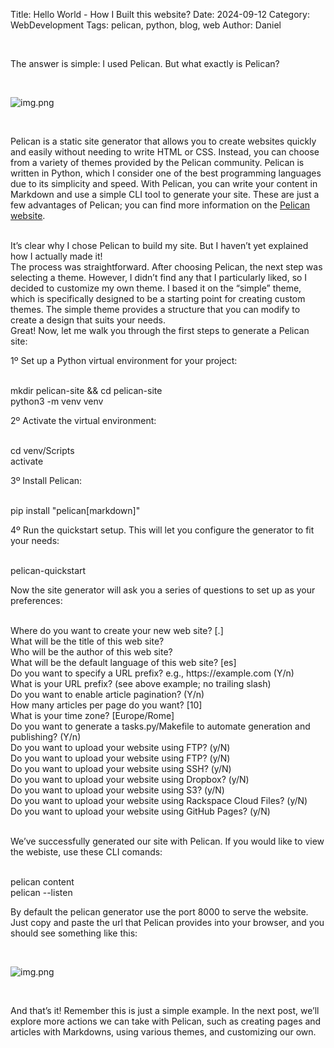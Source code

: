 Title: Hello World - How I Built this website?
Date: 2024-09-12
Category: WebDevelopment
Tags: pelican, python, blog, web
Author: Daniel


<br>

  The answer is simple: I used Pelican. But what exactly is Pelican?


<br>

![img.png]({static}/images/pelican.png)

<br>

Pelican is a static site generator that allows you to create websites quickly and easily without needing to write HTML 
or CSS. Instead, you can choose from a variety of themes provided by the Pelican community. Pelican is written in 
Python, which I consider one of the best programming languages due to its simplicity and speed. With Pelican, you can 
write your content in Markdown and use a simple CLI tool to generate your site. These are just a few advantages of 
Pelican; you can find more information on the [Pelican website](https://docs.getpelican.com/en/latest/#).

<br>
It’s clear why I chose Pelican to build my site. But I haven’t yet explained how I actually made it!

<br>
The process was straightforward. After choosing Pelican, the next step was selecting a theme. However, I didn’t find 
any that I particularly liked, so I decided to customize my own theme. I based it on the “simple” theme, which is 
specifically designed to be a starting point for creating custom themes. The simple theme provides a structure that you
can modify to create a design that suits your needs. 

<br>
Great! Now, let me walk you through the first steps to generate a Pelican site:

<br>

1º Set up a Python virtual environment for your project:

<br>
  <span class="boxed-text">
   <span class="green-text">
      mkdir pelican-site && cd pelican-site  <br>
      python3 -m venv venv
   </span>
  </span>

<br>

2º Activate the virtual environment:  

<br>

  <span class="boxed-text">
    <span class="green-text">
      cd venv/Scripts <br>
      activate
    </span>
  </span>

   

<br>

3º Install Pelican:  

<br>

  <span class="boxed-text">
    <span class="green-text">
      pip install "pelican[markdown]"
    </span>
  </span>

<br>

4º Run the quickstart setup. This will let you configure the generator to fit your needs:

<br>
  <span class="boxed-text">
    <span class="green-text">
      pelican-quickstart
    </span>
  </span>

<br>

   Now the site generator will ask you a series of questions to set up as your preferences:

<br>

 <span class="boxed-text">
    <span class="green-text">
      Where do you want to create your new web site? [.] <br>
      What will be the title of this web site? <br>
      Who will be the author of this web site? <br>
      What will be the default language of this web site? [es] <br>
      Do you want to specify a URL prefix? e.g., https://example.com   (Y/n) <br>
      What is your URL prefix? (see above example; no trailing slash) <br>
      Do you want to enable article pagination? (Y/n) <br>
      How many articles per page do you want? [10] <br>
      What is your time zone? [Europe/Rome] <br>
      Do you want to generate a tasks.py/Makefile to automate generation and publishing? (Y/n) <br>
      Do you want to upload your website using FTP? (y/N) <br>
      Do you want to upload your website using FTP? (y/N) <br>
      Do you want to upload your website using SSH? (y/N) <br>
      Do you want to upload your website using Dropbox? (y/N) <br>
      Do you want to upload your website using S3? (y/N) <br>
      Do you want to upload your website using Rackspace Cloud Files? (y/N) <br>
      Do you want to upload your website using GitHub Pages? (y/N) <br>
   </span>
 </span>

<br>

We’ve successfully generated our site with Pelican. If you would like to view the webiste, use these CLI comands:

<br>

<span class="boxed-text">
    <span class="green-text">
       pelican content <br>
       pelican --listen
    </span>
</span>

<br>

By default the pelican generator use the port 8000 to serve the website. Just copy and paste the url that Pelican provides 
into your browser, and you should see something like this: 

<br>

![img.png]({static}/images/example.png)

<br>

And that’s it! Remember this is just a simple example. In the next post, we’ll explore more actions we can take with 
Pelican, such as creating pages and articles with Markdowns, using various themes, and customizing our own.
   

